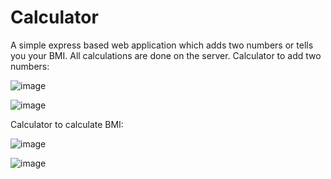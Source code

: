 # Calculator
A simple express based web application which adds two numbers or tells you your BMI. All calculations are done on the server.
Calculator to add two numbers:

![image](https://user-images.githubusercontent.com/121666743/212151639-b026bc84-e9d5-4943-812f-041bfbd27866.png)

![image](https://user-images.githubusercontent.com/121666743/212152092-0fac6c8d-fdaa-4eeb-ad20-1c5d978829d1.png)

Calculator to calculate BMI:

![image](https://user-images.githubusercontent.com/121666743/212151943-08832b77-9e2a-49c8-a321-62beae714515.png)

![image](https://user-images.githubusercontent.com/121666743/212151974-5ec5195f-b920-4a88-8ccf-1616055f5ac3.png)
